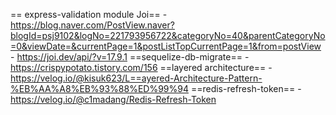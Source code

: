 == express-validation module Joi==
	- https://blog.naver.com/PostView.naver?blogId=psj9102&logNo=221793956722&categoryNo=40&parentCategoryNo=0&viewDate=&currentPage=1&postListTopCurrentPage=1&from=postView
	- https://joi.dev/api/?v=17.9.1
==sequelize-db-migrate==
	- https://crispypotato.tistory.com/156
==layered architecture==
	- https://velog.io/@kisuk623/L==ayered-Architecture-Pattern-%EB%AA%A8%EB%93%88%ED%99%94
==redis-refresh-token==
	- https://velog.io/@c1madang/Redis-Refresh-Token